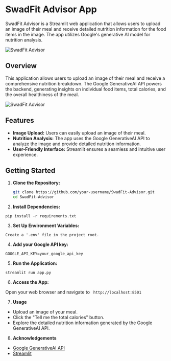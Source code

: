 # SwadFit Advisor App

SwadFit Advisor is a Streamlit web application that allows users to upload an image of their meal and receive detailed nutrition information for the food items in the image. The app utilizes Google's generative AI model for nutrition analysis.

![SwadFit Advisor](https://github.com/vivek-kumar85/SwadFit-Advisor-App/assets/91729976/a797357b-349f-4e97-b0aa-50d28ce5298a)

## Overview

This application allows users to upload an image of their meal and receive a comprehensive nutrition breakdown. The Google GenerativeAI API powers the backend, generating insights on individual food items, total calories, and the overall healthiness of the meal.

![SwadFit Advisor](https://techcrunch.com/wp-content/uploads/2019/10/FOODVISOR_PHOTO_SCENE_MIXED_SALAD.jpg?w=1390&crop=1)

## Features

- **Image Upload:** Users can easily upload an image of their meal.
- **Nutrition Analysis:** The app uses the Google GenerativeAI API to analyze the image and provide detailed nutrition information.
- **User-Friendly Interface:** Streamlit ensures a seamless and intuitive user experience.

## Getting Started

1. **Clone the Repository:**

   ```bash
   git clone https://github.com/your-username/SwadFit-Advisor.git
   cd SwadFit-Advisor

2. **Install Dependencies:**

```pip install -r requirements.txt```

3. **Set Up Environment Variables:**

```Create a '.env' file in the project root.```

4. **Add your Google API key:**

```GOOGLE_API_KEY=your_google_api_key```

5. **Run the Application:**

```streamlit run app.py```

6. **Access the App:**

Open your web browser and navigate to ``` http://localhost:8501```

7. **Usage**
- Upload an image of your meal.
- Click the "Tell me the total calories" button.
- Explore the detailed nutrition information generated by the     Google GenerativeAI API.

8. **Acknowledgements**

- [Google GenerativeAI API](https://makersuite.google.com)
- [Streamlit](https://streamlit.io/generative-ai)

  
